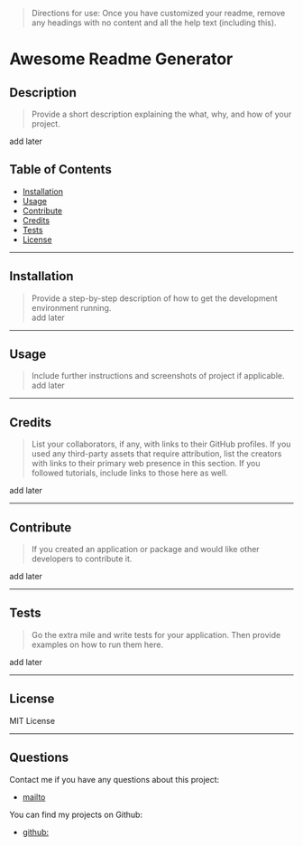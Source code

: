 
  >Directions for use: Once you have customized your readme, remove any headings with no content and all the help text (including this). 

  # Awesome Readme Generator
  
  ## Description 
  >Provide a short description explaining the what, why, and how of your project. 
  
  add later

  ## Table of Contents
  - [Installation](#installation)
  - [Usage](#usage)
  - [Contribute](#contribute)
  - [Credits](#credits)
  - [Tests](#tests)
  - [License](#license)
  ---
  ## Installation
  >Provide a step-by-step description of how to get the development environment running.  
  add later
  ---
  ## Usage 
  >Include further instructions and screenshots of project if applicable.
  add later

  
  ---
  ## Credits
  >List your collaborators, if any, with links to their GitHub profiles.
  >If you used any third-party assets that require attribution, list the creators with links to their primary web presence in this section.
  >If you followed tutorials, include links to those here as well.  

  add later
 
  ---
  ## Contribute
  >If you created an application or package and would like other developers to contribute it.  

  add later

  ---
  ## Tests
  >Go the extra mile and write tests for your application. Then provide examples on how to run them here.  

  add later
  
  ---
  ## License
  MIT License 

  
  ---
  ## Questions
  Contact me if you have any questions about this project:

  - [mailto](mailto:larafoster.dev@gmail.com)

  You can find my projects on Github:
  - [github:](https://github.com/larafoster) 

  
